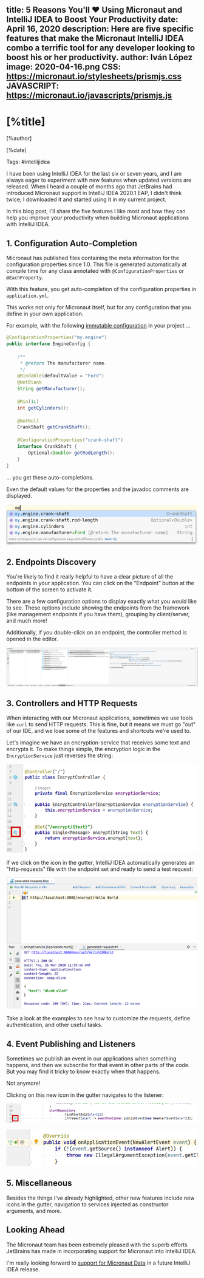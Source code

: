 title: 5 Reasons You'll ❤️ Using Micronaut and IntelliJ IDEA to Boost Your Productivity
date: April 16, 2020 
description: Here are five specific features that make the Micronaut IntelliJ IDEA combo a terrific tool for any developer looking to boost his or her productivity.
author: Iván López
image: 2020-04-16.png
CSS: https://micronaut.io/stylesheets/prismjs.css
JAVASCRIPT: https://micronaut.io/javascripts/prismjs.js
---

# [%title]

[%author]

[%date] 

Tags: #intellijidea

I have been using IntelliJ IDEA for the last six or seven years, and I am always eager to experiment with new features when updated versions are released. When I heard a couple of months ago that JetBrains had introduced Micronaut support in IntelliJ IDEA 2020.1 EAP, I didn't think twice; I downloaded it and started using it in my current project.

In this blog post, I'll share the five features I like most and how they can help you improve your productivity when building Micronaut applications with IntelliJ IDEA.

## 1\. Configuration Auto-Completion

Micronaut has published files containing the meta information for the configuration properties since 1.0\. This file is generated automatically at compile time for any class annotated with `@ConfigurationProperties` or `@EachProperty`.

With this feature, you get auto-completion of the configuration properties in `application.yml`.

This works not only for Micronaut itself, but for any configuration that you define in your own application.

For example, with the following [immutable configuration](https://docs.micronaut.io/latest/guide/index.html#immutableConfig) in your project ...

```java
@ConfigurationProperties("my.engine")
public interface EngineConfig {

    /**
     * @return The manufacturer name.
     */
    @Bindable(defaultValue = "Ford")
    @NotBlank
    String getManufacturer();

    @Min(1L)
    int getCylinders();

    @NotNull
    CrankShaft getCrankShaft();

    @ConfigurationProperties("crank-shaft")
    interface CrankShaft {
        Optional<Double> getRodLength();
    }
}
```

… you get these auto-completions.

Even the default values for the properties and the javadoc comments are displayed.

![configuration auto-completion](2020-04-16-img01.png)

## 2\. Endpoints Discovery

You're likely to find it really helpful to have a clear picture of all the endpoints in your application. You can click on the “Endpoint” button at the bottom of the screen to activate it. 

There are a few configuration options to display exactly what you would like to see. These options include showing the endpoints from the framework (like management endpoints if you have them), grouping by client/server, and much more! 

Additionally, if you double-click on an endpoint, the controller method is opened in the editor.

![Endpoints Discovery](2020-04-16-img02.png)

## 3\. Controllers and HTTP Requests

When interacting with our Micronaut applications, sometimes we use tools like `curl` to send HTTP requests. This is fine, but it means we must go "out" of our IDE, and we lose some of the features and shortcuts we're used to.

Let's imagine we have an encryption-service that receives some text and encrypts it. To make things simple, the encryption logic in the `EncryptionService` just reverses the string:

![Controllers and HTTP Requests](2020-04-16-img03.png)

If we click on the icon in the gutter, IntelliJ IDEA automatically generates an "http-requests" file with the endpoint set and ready to send a test request:

![HTTP Requests File](2020-04-16-img04.png)

Take a look at the examples to see how to customize the requests, define authentication, and other useful tasks.

## 4\. Event Publishing and Listeners

Sometimes we publish an event in our applications when something happens, and then we subscribe for that event in other parts of the code. But you may find it tricky to know exactly when that happens.

Not anymore! 

Clicking on this new icon in the gutter navigates to the listener:

![Event Publishing and Listeners Image 1](2020-04-16-img05.png)

![Event Publishing and Listeners Image 2](2020-04-16-img06.png)

## 5\. Miscellaneous

Besides the things I've already highlighted, other new features include new icons in the gutter, navigation to services injected as constructor arguments, and more.

## Looking Ahead

The Micronaut team has been extremely pleased with the superb efforts JetBrains has made in incorporating support for Micronaut into IntelliJ IDEA.

I'm really looking forward to [support for Micronaut Data](https://youtrack.jetbrains.com/issue/IDEA-222224) in a future IntelliJ IDEA release.
